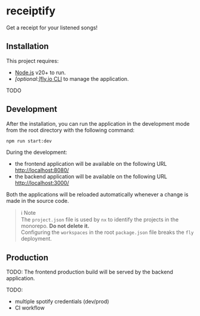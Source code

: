 # receiptify
Get a receipt for your listened songs!

## Installation

This project requires:

- [Node.js](https://nodejs.org/) v20+ to run.
- _[optional:]_[fly.io CLI](https://fly.io/docs/hands-on/install-flyctl/) to manage the application.


TODO

## Development

After the installation, you can run the application in the development mode from the root directory with the following command:

```bash
npm run start:dev
```

During the development:

- the frontend application will be available on the following URL [http://localhost:8080/](http://localhost:8080/)
- the backend application will be available on the following URL [http://localhost:3000/](http://localhost:3000/)

Both the applications will be reloaded automatically whenever a change is made in the source code.

> ℹ Note  
> The `project.json` file is used by `nx` to identify the projects in the monorepo. **Do not delete it.**  
> Configuring the `workspaces` in the root `package.json` file breaks the `fly` deployment.

## Production

TODO: The frontend production build will be served by the backend application.

TODO:
  - multiple spotify credentials (dev/prod)
  - CI workflow